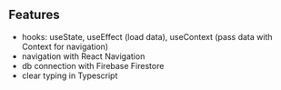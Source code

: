 ## Features

- hooks: useState, useEffect (load data), useContext (pass data with Context for navigation)
- navigation with React Navigation
- db connection with Firebase Firestore
- clear typing in Typescript
